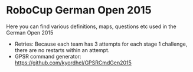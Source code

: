 RoboCup German Open 2015
========================

Here you can find various definitions, maps, questions etc used in the German Open 2015

- Retries: Because each team has 3 attempts for each stage 1 challenge, there are no restarts within an attempt. 
- GPSR command generator: https://github.com/kyordhel/GPSRCmdGen2015

